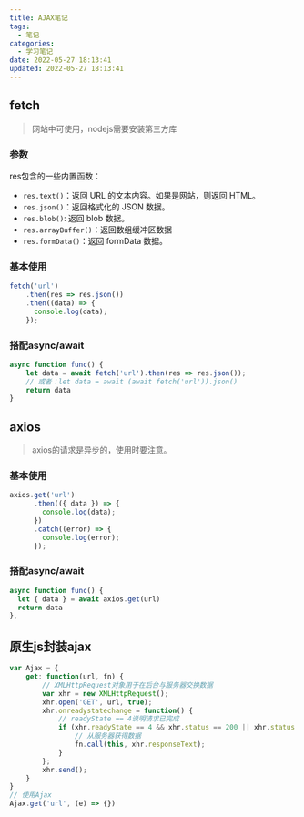 ```yaml
---
title: AJAX笔记
tags:
  - 笔记
categories:
  - 学习笔记
date: 2022-05-27 18:13:41
updated: 2022-05-27 18:13:41
---
```

## fetch
>网站中可使用，nodejs需要安装第三方库

### 参数
res包含的一些内置函数：
- `res.text()`：返回 URL 的文本内容。如果是网站，则返回 HTML。
- `res.json()`：返回格式化的 JSON 数据。
- `res.blob()`: 返回 blob 数据。
- `res.arrayBuffer()`：返回数组缓冲区数据
- `res.formData()`：返回 formData 数据。
<!-- more -->
### 基本使用
```js
fetch('url')
    .then(res => res.json())
    .then((data) => {
      console.log(data);
    });
```
### 搭配async/await
```js
async function func() {
    let data = await fetch('url').then(res => res.json());
    // 或者：let data = await (await fetch('url')).json()
    return data
}
```

## axios
> axios的请求是异步的，使用时要注意。

### 基本使用
```js
axios.get('url')
      .then(({ data }) => {
        console.log(data);
      })
      .catch((error) => {
        console.log(error);
      });
```
### 搭配async/await
```js
async function func() {
  let { data } = await axios.get(url)
  return data
},
```

## 原生js封装ajax
```js
var Ajax = {
    get: function(url, fn) {
        // XMLHttpRequest对象用于在后台与服务器交换数据   
        var xhr = new XMLHttpRequest();
        xhr.open('GET', url, true);
        xhr.onreadystatechange = function() {
            // readyState == 4说明请求已完成
            if (xhr.readyState == 4 && xhr.status == 200 || xhr.status == 304) {
                // 从服务器获得数据 
                fn.call(this, xhr.responseText);
            }
        };
        xhr.send();
    }
}
// 使用Ajax
Ajax.get('url', (e) => {})
```
